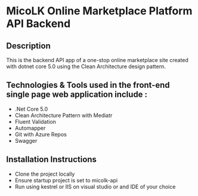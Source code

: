# MicoLK Online Marketplace Platform API Backend

## Description

This is the backend API app of a one-stop online marketplace site created with dotnet core 5.0 using the Clean Architecture design pattern.

## Technologies & Tools used in the front-end single page web application include :

- .Net Core 5.0
- Clean Architecture Pattern with Mediatr
- Fluent Validation
- Automapper
- Git with Azure Repos
- Swagger

## Installation Instructions

- Clone the project locally
- Ensure startup project is set to micolk-api
- Run using kestrel or IIS on visual studio or and IDE of your choice
